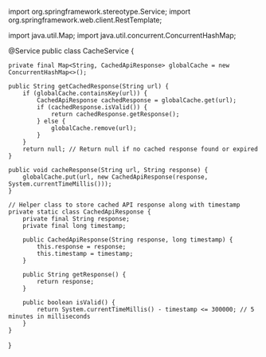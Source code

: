 import org.springframework.stereotype.Service;
import org.springframework.web.client.RestTemplate;

import java.util.Map;
import java.util.concurrent.ConcurrentHashMap;

@Service
public class CacheService {

    private final Map<String, CachedApiResponse> globalCache = new ConcurrentHashMap<>();

    public String getCachedResponse(String url) {
        if (globalCache.containsKey(url)) {
            CachedApiResponse cachedResponse = globalCache.get(url);
            if (cachedResponse.isValid()) {
                return cachedResponse.getResponse();
            } else {
                globalCache.remove(url);
            }
        }
        return null; // Return null if no cached response found or expired
    }

    public void cacheResponse(String url, String response) {
        globalCache.put(url, new CachedApiResponse(response, System.currentTimeMillis()));
    }

    // Helper class to store cached API response along with timestamp
    private static class CachedApiResponse {
        private final String response;
        private final long timestamp;

        public CachedApiResponse(String response, long timestamp) {
            this.response = response;
            this.timestamp = timestamp;
        }

        public String getResponse() {
            return response;
        }

        public boolean isValid() {
            return System.currentTimeMillis() - timestamp <= 300000; // 5 minutes in milliseconds
        }
    }
}
